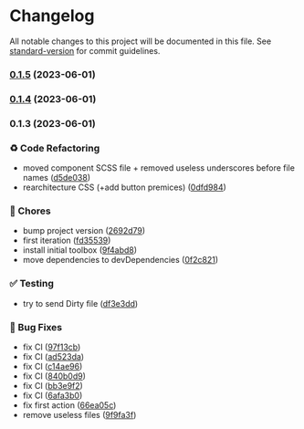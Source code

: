 # Changelog

All notable changes to this project will be documented in this file. See [standard-version](https://github.com/conventional-changelog/standard-version) for commit guidelines.

### [0.1.5](https://github.com/Coding-Jarl/neumorphism/compare/v0.1.4...v0.1.5) (2023-06-01)

### [0.1.4](https://github.com/Coding-Jarl/neumorphism/compare/v0.1.3...v0.1.4) (2023-06-01)

### 0.1.3 (2023-06-01)


### :recycle: Code Refactoring

* moved component SCSS file + removed useless underscores before file names ([d5de038](https://github.com/Coding-Jarl/neumorphism/commit/d5de038935c3702719fa28528bd4f898f3d42bcb))
* rearchitecture CSS (+add button premices) ([0dfd984](https://github.com/Coding-Jarl/neumorphism/commit/0dfd984cfb8ffc167287f491e0c89f963c6f677e))


### :truck: Chores

* bump project version ([2692d79](https://github.com/Coding-Jarl/neumorphism/commit/2692d79a2a07b6377b498635c33ede18fc7a3fb0))
* first iteration ([fd35539](https://github.com/Coding-Jarl/neumorphism/commit/fd3553968714f4515240434d3f6e0d79ea6be2a8))
* install initial toolbox ([9f4abd8](https://github.com/Coding-Jarl/neumorphism/commit/9f4abd82cd2112eb500dd70a472045fdea9a29af))
* move dependencies to devDependencies ([0f2c821](https://github.com/Coding-Jarl/neumorphism/commit/0f2c821defb90adbf49195dee86b49873f62a160))


### :white_check_mark: Testing

* try to send Dirty file ([df3e3dd](https://github.com/Coding-Jarl/neumorphism/commit/df3e3dd2b9ae47b6a6f2e7ce8b8157cd7afc842a))


### :bug: Bug Fixes

* fix CI ([97f13cb](https://github.com/Coding-Jarl/neumorphism/commit/97f13cba64e81e9bc4ad68f629c6ab2d0e50d5b9))
* fix CI ([ad523da](https://github.com/Coding-Jarl/neumorphism/commit/ad523dab06e91268ea5fade1e45bec577dedc5d3))
* fix CI ([c14ae96](https://github.com/Coding-Jarl/neumorphism/commit/c14ae963f67fe336654d2b09404d1930e77dc15d))
* fix CI ([840b0d9](https://github.com/Coding-Jarl/neumorphism/commit/840b0d910c5274d2addfb4f73c0569597cd9ee45))
* fix CI ([bb3e9f2](https://github.com/Coding-Jarl/neumorphism/commit/bb3e9f2bd753193475fe8bb24e2b18188e6b51dc))
* fix CI ([6afa3b0](https://github.com/Coding-Jarl/neumorphism/commit/6afa3b0d6ecaa3538c3ae466707b1db8072c1233))
* fix first action ([66ea05c](https://github.com/Coding-Jarl/neumorphism/commit/66ea05c57474c9fb890b823493dd540af11a68b1))
* remove useless files ([9f9fa3f](https://github.com/Coding-Jarl/neumorphism/commit/9f9fa3f4c72b1670add656702e0151b384d2f4e1))

